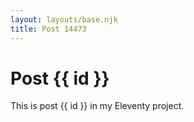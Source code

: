 ```yaml
---
layout: layouts/base.njk
title: Post 14473
---
```


# Post {{ id }}

This is post {{ id }} in my Eleventy project.
